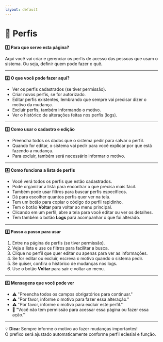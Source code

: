 ```yaml
---
layout: default
---
```


# 👥 Perfis

<summary><strong>1️⃣ Para que serve esta página?</summary></strong> 
 
Aqui você vai criar e gerenciar os perfis de acesso das pessoas que usam o sistema. Ou seja, definir quem pode fazer o quê.

---

<summary><strong>2️⃣ O que você pode fazer aqui?</summary></strong>  

- Ver os perfis cadastrados (se tiver permissão).  
- Criar novos perfis, se for autorizado.  
- Editar perfis existentes, lembrando que sempre vai precisar dizer o motivo da mudança.  
- Excluir perfis, também informando o motivo.  
- Ver o histórico de alterações feitas nos perfis (logs).

---

<summary><strong>3️⃣ Como usar o cadastro e edição</summary></strong>  

- Preencha todos os dados que o sistema pedir para salvar o perfil.  
- Quando for editar, o sistema vai pedir para você explicar por que está fazendo a mudança.  
- Para excluir, também será necessário informar o motivo.

---

<summary><strong>4️⃣ Como funciona a lista de perfis</summary></strong>  

- Você verá todos os perfis que estão cadastrados.  
- Pode organizar a lista para encontrar o que precisa mais fácil.  
- Também pode usar filtros para buscar perfis específicos.  
- Dá para escolher quantos perfis quer ver na tela.  
- Tem um botão para copiar o código do perfil rapidinho.  
- Tem o botão **Voltar** para voltar ao menu principal.  
- Clicando em um perfil, abre a tela para você editar ou ver os detalhes.  
- Tem também o botão **Logs** para acompanhar o que foi alterado.

---

<summary><strong>5️⃣ Passo a passo para usar</summary></strong>  

1. Entre na página de perfis (se tiver permissão).  
2. Veja a lista e use os filtros para facilitar a busca.  
3. Clique no perfil que quer editar ou apenas para ver as informações.  
4. Se for editar ou excluir, escreva o motivo quando o sistema pedir.  
5. Se quiser, confira o histórico de mudanças nos logs.  
6. Use o botão **Voltar** para sair e voltar ao menu.

---

<summary><strong>6️⃣ Mensagens que você pode ver</summary></strong>  

- ⚠️ "Preencha todos os campos obrigatórios para continuar."  
- ⚠️ "Por favor, informe o motivo para fazer essa alteração."  
- ⚠️ "Por favor, informe o motivo para excluir este perfil."  
- 🚫 "Você não tem permissão para acessar essa página ou fazer essa ação."

---

💡 **Dica:** Sempre informe o motivo ao fazer mudanças importantes!  
O prefixo será ajustado automaticamente conforme perfil eclesial e função.